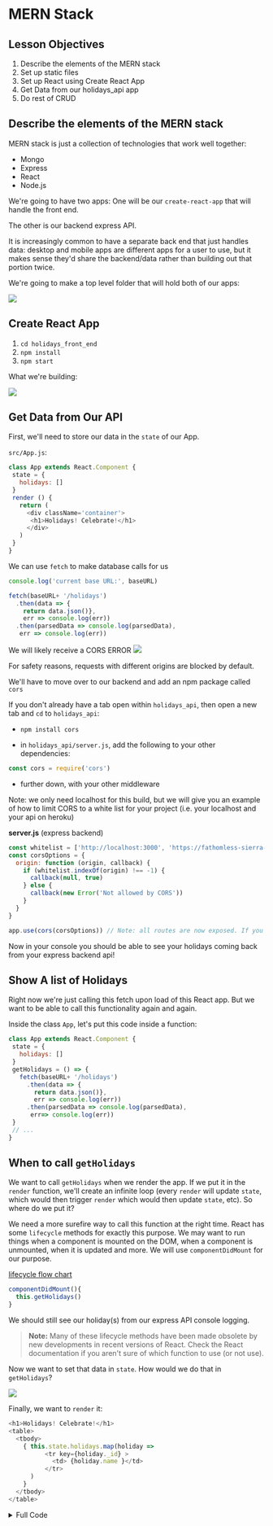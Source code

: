 # MERN Stack

<!--SEI1 12:47-->

## Lesson Objectives

1. Describe the elements of the MERN stack
1. Set up static files
1. Set up React using Create React App
1. Get Data from our holidays_api app
1. Do rest of CRUD

## Describe the elements of the MERN stack

MERN stack is just a collection of technologies that work well together:

- Mongo
- Express
- React
- Node.js

We're going to have two apps: One will be our `create-react-app` that will handle the front end.

The other is our backend express API.

It is increasingly common to have a separate back end that just handles data: desktop and mobile apps are different apps for a user to use, but it makes sense they'd share the backend/data rather than building out that portion twice.

We're going to make a top level folder that will hold both of our apps:

![](https://i.imgur.com/FbxjDNo.png)

## Create React App

1. `cd holidays_front_end`
1. `npm install`
1. `npm start`

What we're building:

![](https://i.imgur.com/Bil2WOm.png)

<!--SEI1 12:56 -->

## Get Data from Our API

First, we'll need to store our data in the `state` of our App.

`src/App.js`:

```js
class App extends React.Component {
 state = {
   holidays: []
 }
 render () {
   return (
     <div className='container'>
      <h1>Holidays! Celebrate!</h1>
     </div>
   )
 }
}
```

We can use `fetch` to make database calls for us

```js
console.log('current base URL:', baseURL)

fetch(baseURL+ '/holidays')
  .then(data => {
    return data.json()},
    err => console.log(err))
  .then(parsedData => console.log(parsedData),
   err => console.log(err))
```

We will likely receive a CORS ERROR
![](https://i.imgur.com/qg8eEAp.png)

For safety reasons, requests with different origins are blocked by default.

We'll have to move over to our backend and add an npm package called `cors`

If you don't already have a tab open within `holidays_api`, then open a new tab and `cd` to `holidays_api`:

- `npm install cors`

- in `holidays_api/server.js`, add the following to your other dependencies:

```js
const cors = require('cors')
```

<!--SEI1 1:11 -->

- further down, with your other middleware

Note: we only need localhost for this build, but we will give you an example of how to limit CORS to a white list for your project (i.e. your localhost and your api on heroku)

**server.js** (express backend)

```js
const whitelist = ['http://localhost:3000', 'https://fathomless-sierra-68956.herokuapp.com']
const corsOptions = {
  origin: function (origin, callback) {
    if (whitelist.indexOf(origin) !== -1) {
      callback(null, true)
    } else {
      callback(new Error('Not allowed by CORS'))
    }
  }
}

app.use(cors(corsOptions)) // Note: all routes are now exposed. If you want to limit access for specific verbs like POST or DELETE you can look at the npm documentaion for cors (for example with OMDB - it's ok for anyone to see the movies, but you don't want just anyone adding a movie)
```

Now in your console you should be able to see your holidays coming back from your express backend api!

<!--SEI1 1:16  -->

## Show A list of Holidays

Right now we're just calling this fetch upon load of this React app. But we want to be able to call this functionality again and again.

Inside the class `App`, let's put this code inside a function:

```js
class App extends React.Component {
 state = {
   holidays: []
 }
 getHolidays = () => {
   fetch(baseURL+ '/holidays')
     .then(data => {
       return data.json()},
       err => console.log(err))
     .then(parsedData => console.log(parsedData),
      err=> console.log(err))
 }
 // ...
}
```

## When to call `getHolidays`

We want to call `getHolidays` when we render the app. If we put it in the `render` function, we'll create an infinite loop (every `render` will update `state`, which would then trigger `render` which would then update `state`, etc). So where do we put it?

We need a more surefire way to call this function at the right time. React has some `lifecycle` methods for exactly this purpose. We may want to run things when a component is mounted on the DOM, when a component is unmounted, when it is updated and more. We will use `componentDidMount` for our purpose.

[lifecycle flow chart](https://levelup.gitconnected.com/componentdidmakesense-react-lifecycle-explanation-393dcb19e459)

```js
componentDidMount(){
  this.getHolidays()
}
```

We should still see our holiday(s) from our express API console logging.

>**Note:** Many of these lifecycle methods have been made obsolete by new developments in recent versions of React. Check the React documentation if you aren't sure of which function to use (or not use).

Now we want to set that data in `state`. How would we do that in `getHolidays`?

<!--
getHolidays = () => {
  fetch(baseURL+ '/holidays')
    .then(data => {
      return data.json()},
      err => console.log(err))
    .then(parsedData => this.setState({
      holidays: parsedData
    }),
     err=> console.log(err))
}
-->

![](https://i.imgur.com/D4BBM6U.png)

Finally, we want to `render` it:

```js
<h1>Holidays! Celebrate!</h1>
<table>
  <tbody>
    { this.state.holidays.map(holiday =>
          <tr key={holiday._id} >
            <td> {holiday.name }</td>
          </tr>
      )
    }
  </tbody>
</table>
```

<!--SEI1 1:30 -->

<details><summary>Full Code</summary>

**App.js**

```js
import React from 'react'
import './css/normalize.css'
import './css/skeleton.css'
import './css/index.css'
// import ballons from './images/two-balloon-icons-68911.png'
// import pencil from './images/simpleiconDOTcom-pen-15-64x64.png'
// import Show from './components/Show.js'
// import UpdateForm from './components/UpdateForm.js'
let baseURL = ''

if (process.env.NODE_ENV === 'development') {
  baseURL = 'http://localhost:3004'
} else {
  baseURL = 'your heroku bakend url here'
}

// baseURL = 'https://fathomless-sierra-68956.herokuapp.com'
console.log('current base URL:', baseURL)

class App extends React.Component {
 state = {
   holidays: []
 }
 componentDidMount(){
    this.getHolidays()
  }
  getHolidays = () => {
   fetch(baseURL+ '/holidays')
     .then(data => {
       return data.json()},
       err => console.log(err))
     .then(parsedData => this.setState({holidays: parsedData}),
      err=> console.log(err))
 }
  render () {
   return (
     <div className='container'>
      <h1>Holidays! Celebrate!</h1>
      <table>
        <tbody>
          { this.state.holidays.map(holiday => {
              return (
                <tr key={holiday._id}>
                  <td> {holiday.name }</td>
                </tr>
              )
            })
          }
        </tbody>
      </table>
     </div>
   )
 }
}

export default App
```
</details>
